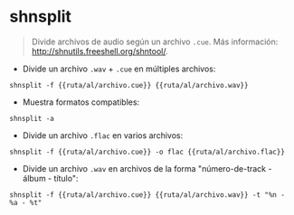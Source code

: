 # shnsplit

> Divide archivos de audio según un archivo `.cue`.
> Más información: <http://shnutils.freeshell.org/shntool/>.

- Divide un archivo `.wav` + `.cue` en múltiples archivos:

`shnsplit -f {{ruta/al/archivo.cue}} {{ruta/al/archivo.wav}}`

- Muestra formatos compatibles:

`shnsplit -a`

- Divide un archivo `.flac` en varios archivos:

`shnsplit -f {{ruta/al/archivo.cue}} -o flac {{ruta/al/archivo.flac}}`

- Divide un archivo `.wav` en archivos de la forma "número-de-track - álbum - título":

`shnsplit -f {{ruta/al/archivo.cue}} {{ruta/al/archivo.wav}} -t "%n - %a - %t"`
